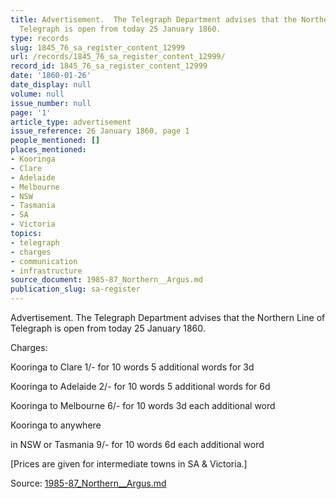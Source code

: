 ```yaml
---
title: Advertisement.  The Telegraph Department advises that the Northern Line of
  Telegraph is open from today 25 January 1860.
type: records
slug: 1845_76_sa_register_content_12999
url: /records/1845_76_sa_register_content_12999/
record_id: 1845_76_sa_register_content_12999
date: '1860-01-26'
date_display: null
volume: null
issue_number: null
page: '1'
article_type: advertisement
issue_reference: 26 January 1860, page 1
people_mentioned: []
places_mentioned:
- Kooringa
- Clare
- Adelaide
- Melbourne
- NSW
- Tasmania
- SA
- Victoria
topics:
- telegraph
- charges
- communication
- infrastructure
source_document: 1985-87_Northern__Argus.md
publication_slug: sa-register
---
```


Advertisement.  The Telegraph Department advises that the Northern Line of Telegraph is open from today 25 January 1860.

Charges:

Kooringa to Clare		1/- for 10 words	5 additional words for 3d

Kooringa to Adelaide		2/- for 10 words	5 additional words for 6d

Kooringa to Melbourne		6/- for 10 words	3d each additional word

Kooringa to anywhere

in NSW or Tasmania		9/- for 10 words	6d each additional word

[Prices are given for intermediate towns in SA & Victoria.]

Source: [1985-87_Northern__Argus.md](/downloads/markdown/1985-87_Northern__Argus.md)
